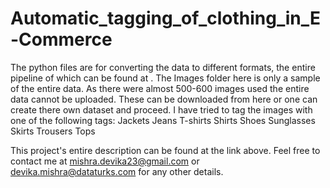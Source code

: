 # Automatic_tagging_of_clothing_in_E-Commerce
The python files are for converting the data to different formats, the entire pipeline of which can be found at   . 
The Images folder here is only a sample of the entire data. As there were almost 500-600 images used the entire data cannot be uploaded. 
These can be downloaded from here or one can create there own dataset and proceed. I have tried to tag the images with one of the following tags: 
Jackets
Jeans
T-shirts
Shirts
Shoes
Sunglasses
Skirts
Trousers
Tops

This project's entire description can be found at the link above. Feel free to contact me at mishra.devika23@gmail.com or devika.mishra@dataturks.com for any other details. 
